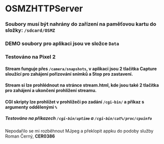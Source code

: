 # OSMZHTTPServer

### Soubory musí být nahrány do zařízení na paměťovou kartu do složky: `/sdcard/OSMZ`
### DEMO soubory pro aplikaci jsou ve složce `Data` 
### Testováno na **Pixel 2**

#### Stream funguje přes `/camera/snapshots`, v aplikaci jsou 2 tlačítka __Capture__ sloužící pro zahájení pořizování snímků a __Stop__ pro zastavení. 
#### Stream si lze prohlédnout na stránce stream.html, kde jsou také 2 tlačítka pro zahájení a ukončení prohlížení streamu.
#### CGI skripty lze prohlížet v prohlížeči po zadání `/cgi-bin/` a příkaz s argumenty oddělenými `%` 
##### Testováno na příkazech `/cgi-bin/uptime` a `/cgi-bin/cat%/proc/cpuinfo`

Nepodařilo se mi rozběhnout MJpeg a překlopit appku do podoby služby
Roman Černý, **CER0386**
